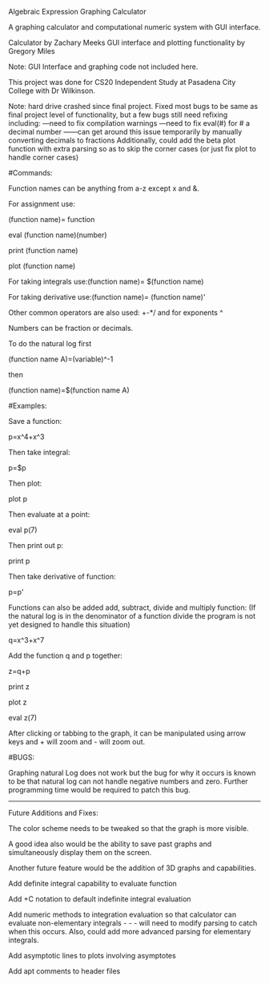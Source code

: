 Algebraic Expression Graphing Calculator

A graphing calculator and computational numeric system with GUI interface.

Calculator by Zachary Meeks
GUI interface and plotting functionality by Gregory Miles

Note: GUI Interface and graphing code not included here.

This project was done for CS20 Independent Study at Pasadena City College with
Dr Wilkinson.

Note:
hard drive crashed since final project. Fixed most bugs to be same as final project level of functionality, but a few bugs still need refixing including:
—need to fix compilation warnings
—need to fix eval(#) for # a decimal number
——can get around this issue temporarily by manually converting decimals to fractions
Additionally, could add the beta plot function with extra parsing so as to skip the corner cases (or just fix plot to handle corner cases)

#Commands:

Function names can be anything from a-z except x and &.

For assignment use:

(function name)= function

eval (function name)(number)

print (function name)

plot (function name)

For taking integrals use:(function name)= $(function name)

For taking derivative use:(function name)= (function name)'

Other common operators are also used: +-*/ and for exponents ^

Numbers can be fraction or decimals.

To do the natural log first 

(function name A)=(variable)^-1

then 

(function name)=$(function name A)

#Examples:

Save a function:

p=x^4+x^3

Then take integral:

p=$p 

Then plot:

plot p

Then evaluate at a point:

eval p(7)

Then print out p:

print p

Then take derivative of function:

p=p'

Functions can also be added add, subtract, divide and multiply function:
(If the natural log is in the denominator of a function divide the
program is not yet designed to handle this situation)

q=x^3+x^7

Add the function q and p together:

z=q+p

print z

plot z

eval z(7)

After clicking or tabbing to the graph, it can be
manipulated using arrow keys and + will zoom and - will zoom out.

#BUGS:

Graphing natural Log does not work but the bug for why it occurs is known 
to be that natural log can not handle negative numbers and zero.  Further
programming time would be required to patch this bug.

* * * * * * * * * * * * * *
Future Additions and Fixes:

The color scheme needs to be tweaked so that the graph is more visible.

A good idea also would be the ability to save past graphs and simultaneously
display them on the screen.

Another future feature would be the addition of 3D graphs and capabilities.

Add definite integral capability to evaluate function

Add +C notation to default indefinite integral evaluation

Add numeric methods to integration evaluation so that calculator can evaluate non-elementary integrals - - - will need to modify parsing to catch when this occurs.
Also, could add more advanced parsing for elementary integrals.

Add asymptotic lines to plots involving asymptotes

Add apt comments to header files

